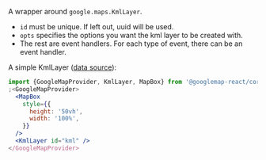 A wrapper around `google.maps.KmlLayer`.

- `id` must be unique. If left out, uuid will be used.
- `opts` specifies the options you want the kml layer to be created with.
- The rest are event handlers. For each type of event, there can be an event
  handler.

A simple KmlLayer
([data source](http://api.flickr.com/services/feeds/geo/?g=322338@N20&lang=en-us&format=feed-georss)):

```jsx
import {GoogleMapProvider, KmlLayer, MapBox} from '@googlemap-react/core'
;<GoogleMapProvider>
  <MapBox
    style={{
      height: '50vh',
      width: '100%',
    }}
  />
  <KmlLayer id="kml" />
</GoogleMapProvider>
```
